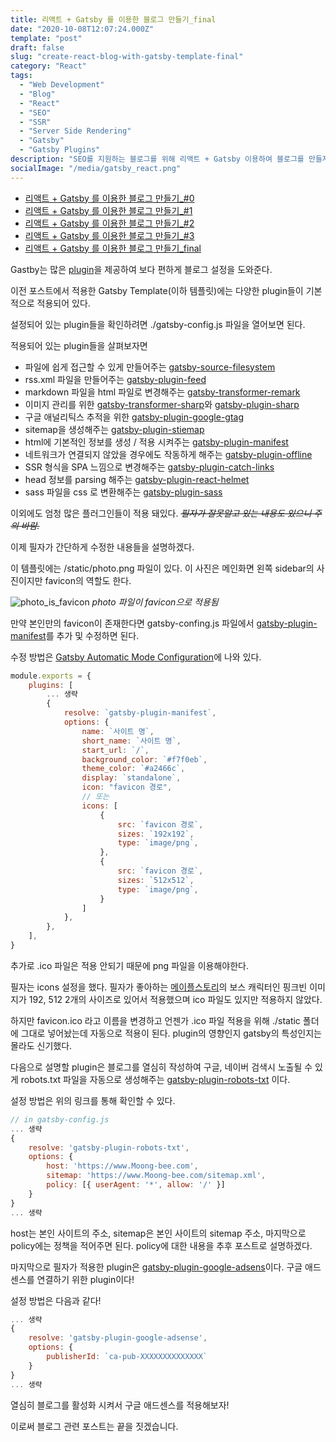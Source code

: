 ```yaml
---
title: 리액트 + Gatsby 를 이용한 블로그 만들기_final
date: "2020-10-08T12:07:24.000Z"
template: "post"
draft: false
slug: "create-react-blog-with-gatsby-template-final"
category: "React"
tags:
  - "Web Development"
  - "Blog"
  - "React"
  - "SEO"
  - "SSR"
  - "Server Side Rendering"
  - "Gatsby"
  - "Gatsby Plugins"
description: "SEO를 지원하는 블로그를 위해 리액트 + Gatsby 이용하여 블로그를 만들자. final Gatsby에서 제공하는 plugins!"
socialImage: "/media/gatsby_react.png"
---
```


- [리액트 + Gatsby 를 이용한 블로그 만들기_#0](/posts/create-react-blog-with-gatsby-template-0)
- [리액트 + Gatsby 를 이용한 블로그 만들기_#1](/posts/create-react-blog-with-gatsby-template-1)
- [리액트 + Gatsby 를 이용한 블로그 만들기_#2](/posts/create-react-blog-with-gatsby-template-2)
- [리액트 + Gatsby 를 이용한 블로그 만들기_#3](/posts/create-react-blog-with-gatsby-template-3)
- [리액트 + Gatsby 를 이용한 블로그 만들기_final](/posts/create-react-blog-with-gatsby-template-final)

Gastby는 많은 [plugin](https://www.gatsbyjs.com/plugins)을 제공하여 보다 편하게 블로그 설정을 도와준다.

이전 포스트에서 적용한 Gatsby Template(이하 템플릿)에는 다양한 plugin들이 기본적으로 적용되어 있다.

설정되어 있는 plugin들을 확인하려면 ./gatsby-config.js 파일을 열어보면 된다.

적용되어 있는 plugin들을 살펴보자면

- 파일에 쉽게 접근할 수 있게 만들어주는 [gatsby-source-filesystem](https://www.gatsbyjs.com/plugins/gatsby-source-filesystem)
- rss.xml 파일을 만들어주는 [gatsby-plugin-feed](https://www.gatsbyjs.com/plugins/gatsby-plugin-feed)
- markdown 파일을 html 파일로 변경해주는 [gatsby-transformer-remark](https://www.gatsbyjs.com/plugins/gatsby-transformer-remark)
- 이미지 관리를 위한 [gatsby-transformer-sharp](https://www.gatsbyjs.com/plugins/gatsby-transformer-sharp)와 [gatsby-plugin-sharp](https://www.gatsbyjs.com/plugins/gatsby-plugin-sharp)
- 구글 애널리틱스 추적을 위한 [gatsby-plugin-google-gtag](https://www.gatsbyjs.com/plugins/gatsby-plugin-google-gtag)
- sitemap을 생성해주는 [gatsby-plugin-stiemap](https://www.gatsbyjs.com/plugins/gatsby-plugin-stiemap)
- html에 기본적인 정보를 생성 / 적용 시켜주는 [gatsby-plugin-manifest](https://www.gatsbyjs.com/plugins/gatsby-plugin-manifest)
- 네트워크가 연결되지 않았을 경우에도 작동하게 해주는 [gatsby-plugin-offline](https://www.gatsbyjs.com/plugins/gatsby-plugin-offline)
- SSR 형식을 SPA 느낌으로 변경해주는 [gatsby-plugin-catch-links](https://www.gatsbyjs.com/plugins/gatsby-plugin-catch-links)
- head 정보를 parsing 해주는 [gatsby-plugin-react-helmet](https://www.gatsbyjs.com/plugins/gatsby-plugin-react-helmet)
- sass 파일을 css 로 변환해주는 [gatsby-plugin-sass](https://www.gatsbyjs.com/plugins/gatsby-plugin-sass)

이외에도 엄청 많은 플러그인들이 적용 돼있다. <del>*필자가 잘못알고 있는 내용도 있으니 주의 바람.*</del>

이제 필자가 간단하게 수정한 내용들을 설명하겠다.

이 템플릿에는 /static/photo.png 파일이 있다. 이 사진은 메인화면 왼쪽 sidebar의 사진이지만 favicon의 역할도 한다.

![photo_is_favicon](/media/photo_is_favicon.png) *photo 파일이 favicon으로 적용됨*

만약 본인만의 favicon이 존재한다면 gatsby-confing.js 파일에서 [gatsby-plugin-manifest](https://www.gatsbyjs.com/plugins/gatsby-plugin-manifest)를 추가 및 수정하면 된다.

수정 방법은 [Gatsby Automatic Mode Configuration](https://www.gatsbyjs.com/plugins/gatsby-plugin-manifest/#automatic-mode-configuration)에 나와 있다.

``` javascript
module.exports = {
    plugins: [
        ... 생략
        {
            resolve: `gatsby-plugin-manifest`,
            options: {
                name: `사이트 명`,
                short_name: `사이트 명`,
                start_url: `/`,
                background_color: `#f7f0eb`,
                theme_color: `#a2466c`,
                display: `standalone`,
                icon: "favicon 경로",
                // 또는
                icons: [
                    {
                        src: `favicon 경로`,
                        sizes: `192x192`,
                        type: `image/png`,
                    },
                    {
                        src: `favicon 경로`,
                        sizes: `512x512`,
                        type: `image/png`,
                    }
                ]
            },
        },
    ],
}
```

추가로 .ico 파일은 적용 안되기 때문에 png 파일을 이용해야한다.

필자는 icons 설정을 했다. 필자가 좋아하는 [메이플스토리](https://maplestory.nexon.com)의 보스 캐릭터인 핑크빈 이미지가 192, 512 2개의 사이즈로 있어서 적용했으며 ico 파일도 있지만 적용하지 않았다.

하지만 favicon.ico 라고 이름을 변경하고 언젠가 .ico 파일 적용을 위해 ./static 폴더에 그대로 넣어놨는데 자동으로 적용이 된다. plugin의 영향인지 gatsby의 특성인지는 몰라도 신기했다.

다음으로 설명할 plugin은 블로그를 열심히 작성하여 구글, 네이버 검색시 노출될 수 있게 robots.txt 파일을 자동으로 생성해주는 [gatsby-plugin-robots-txt](https://www.gatsbyjs.com/plugins/gatsby-plugin-robots-txt) 이다.

설정 방법은 위의 링크를 통해 확인할 수 있다.

``` js
// in gatsby-config.js
... 생략
{
    resolve: 'gatsby-plugin-robots-txt',
    options: {
        host: 'https://www.Moong-bee.com',
        sitemap: 'https://www.Moong-bee.com/sitemap.xml',
        policy: [{ userAgent: '*', allow: '/' }]
    }
}
... 생략
```

host는 본인 사이트의 주소, sitemap은 본인 사이트의 sitemap 주소, 마지막으로 policy에는 정책을 적어주면 된다. policy에 대한 내용을 추후 포스트로 설명하겠다.

마지막으로 필자가 적용한 plugin은 [gatsby-plugin-google-adsens](https://www.gatsbyjs.com/plugins/gatsby-plugin-google-adsens)이다. 구글 애드센스를 연결하기 위한 plugin이다!

설정 방법은 다음과 같다!

``` js
... 생략
{
    resolve: 'gatsby-plugin-google-adsense',
    options: {
        publisherId: `ca-pub-XXXXXXXXXXXXXX`
    }
}
... 생략
```

열심히 블로그를 활성화 시켜서 구글 애드센스를 적용해보자!

이로써 블로그 관련 포스트는 끝을 짓겠습니다.